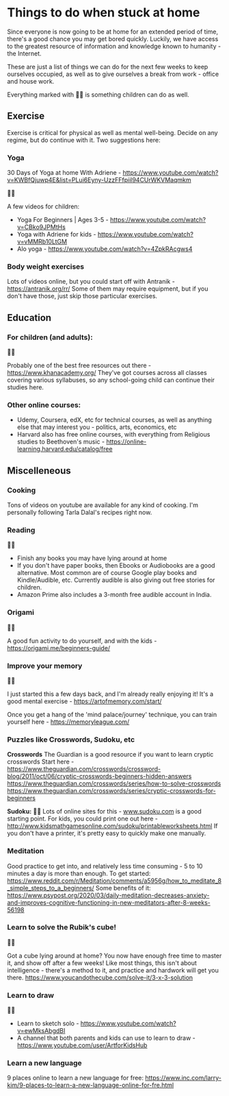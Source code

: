 # Things to do when stuck at home #
Since everyone is now going to be at home for an extended period of time, there's a good chance you may get bored quickly.
Luckily, we have access to the greatest resource of information and knowledge known to humanity - the Internet.

These are just a list of things we can do for the next few weeks to keep ourselves occupied, as well as to give ourselves a break from work - office and house work.

Everything marked with :boy::girl: is something children can do as well.

## Exercise ##
Exercise is critical for physical as well as mental well-being. Decide on any regime, but do continue with it.
Two suggestions here:

### Yoga ###
30 Days of Yoga at home With Adriene - https://www.youtube.com/watch?v=KWBfQjuwp4E&list=PLui6Eyny-UzzFFfpiil94CUrWKVMaqmkm

:boy::girl: 

A few videos for children:
* Yoga For Beginners | Ages 3-5 - https://www.youtube.com/watch?v=CBko9JPMtHs
* Yoga with Adriene for kids - https://www.youtube.com/watch?v=vMMRb10LtGM 
* Alo yoga - https://www.youtube.com/watch?v=4ZpkRAcgws4

### Body weight exercises ###
Lots of videos online, but you could start off with Antranik - https://antranik.org/rr/
Some of them may require equipment, but if you don't have those, just skip those particular exercises.



## Education ##

### For children (and adults): ###
:boy::girl: 

Probably one of the best free resources out there - https://www.khanacademy.org/
They've got courses across all classes covering various syllabuses, so any school-going child can continue their studies here.

### Other online courses: ###
* Udemy, Coursera, edX, etc for technical courses, as well as anything else that may interest you - politics, arts, economics, etc
* Harvard also has free online courses, with everything from Religious studies to Beethoven's music - https://online-learning.harvard.edu/catalog/free 



## Miscelleneous ## 

### Cooking ###
Tons of videos on youtube are available for any kind of cooking. I'm personally following Tarla Dalal's recipes right now.

### Reading ###
:boy::girl: 

* Finish any books you may have lying around at home
* If you don't have paper books, then Ebooks or Audiobooks are a good alternative. Most common are of course Google play books and Kindle/Audible, etc.
Currently audible is also giving out free stories for children.
* Amazon Prime also includes a 3-month free audible account in India.

### Origami ###
:boy::girl:

A good fun activity to do yourself, and with the kids - https://origami.me/beginners-guide/

### Improve your memory ###
:boy::girl: 

I just started this a few days back, and I'm already really enjoying it! It's a good mental exercise - https://artofmemory.com/start/

Once you get a hang of the 'mind palace/journey' technique, you can train yourself here - https://memoryleague.com/ 


### Puzzles like Crosswords, Sudoku, etc ### 
**Crosswords**
The Guardian is a good resource if you want to learn cryptic crosswords
Start here - https://www.theguardian.com/crosswords/crossword-blog/2011/oct/06/cryptic-crosswords-beginners-hidden-answers
https://www.theguardian.com/crosswords/series/how-to-solve-crosswords
https://www.theguardian.com/crosswords/series/cryptic-crosswords-for-beginners


**Sudoku:** :boy::girl:
Lots of online sites for this - www.sudoku.com is a good starting point.
For kids, you could print one out here - http://www.kidsmathgamesonline.com/sudoku/printableworksheets.html 
If you don't have a printer, it's pretty easy to quickly make one manually.

### Meditation ###
Good practice to get into, and relatively less time consuming - 5 to 10 minutes a day is more than enough.
To get started:
https://www.reddit.com/r/Meditation/comments/a5956g/how_to_meditate_8_simple_steps_to_a_beginners/ 
Some benefits of it:
https://www.psypost.org/2020/03/daily-meditation-decreases-anxiety-and-improves-cognitive-functioning-in-new-meditators-after-8-weeks-56198 

### Learn to solve the Rubik's cube! ###
:boy::girl: 

Got a cube lying around at home? You now have enough free time to master it, and show off after a few weeks!
Like most things, this isn't about intelligence - there's a method to it, and practice and hardwork will get you there.
https://www.youcandothecube.com/solve-it/3-x-3-solution

### Learn to draw ###
:boy::girl: 

* Learn to sketch solo - https://www.youtube.com/watch?v=ewMksAbgdBI
* A channel that both parents and kids can use to learn to draw - https://www.youtube.com/user/ArtforKidsHub

### Learn a new language ### 
9 places online to learn a new language for free:
https://www.inc.com/larry-kim/9-places-to-learn-a-new-language-online-for-fre.html

